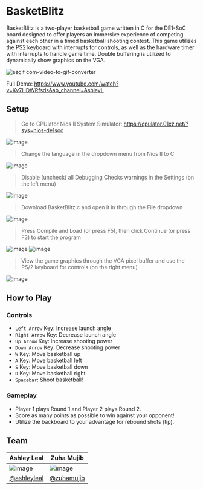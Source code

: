 # BasketBlitz

BasketBlitz is a two-player basketball game written in C for the DE1-SoC board designed to offer players an immersive experience of competing against each other in a timed basketball shooting contest. This game utilizes the PS2 keyboard with interrupts for controls, as well as the hardware timer with interrupts to handle game time. Double buffering is utilized to dynamically show graphics on the VGA.

![ezgif com-video-to-gif-converter](https://github.com/ashleyleal/BasketBlitz/assets/69736735/f93a1ba3-67e8-4dbb-a8be-e7bedebaad20)

Full Demo: https://www.youtube.com/watch?v=Kv7HDWRfsds&ab_channel=AshleyL

## Setup
> Go to CPUlator Nios II System Simulator: https://cpulator.01xz.net/?sys=nios-de1soc

![image](https://github.com/ashleyleal/BasketBlitz/assets/69736735/0c85bb7b-1015-4e28-beea-d9169c15c9b0)

> Change the language in the dropdown menu from Nios II to C

![image](https://github.com/ashleyleal/BasketBlitz/assets/69736735/96da300c-418c-430f-800d-29b8845876e0)

> Disable (uncheck) all Debugging Checks warnings in the Settings (on the left menu)

![image](https://github.com/ashleyleal/BasketBlitz/assets/69736735/2da5fb67-f66a-45da-92e2-b4790d32c4ee)

> Download BasketBlitz.c and open it in through the File dropdown

![image](https://github.com/ashleyleal/BasketBlitz/assets/69736735/6a5e6f1d-6e99-4276-940b-4b930018f8eb)

> Press Compile and Load (or press F5), then click Continue (or press F3) to start the program

![image](https://github.com/ashleyleal/BasketBlitz/assets/69736735/d657d5d6-80e1-4954-8e03-fc8b7c9d7ffd)
![image](https://github.com/ashleyleal/BasketBlitz/assets/69736735/013cfeb2-ead3-4fe3-b076-c54226a7bcf4)

> View the game graphics through the VGA pixel buffer and use the PS/2 keyboard for controls (on the right menu)

![image](https://github.com/ashleyleal/BasketBlitz/assets/69736735/72a71781-557d-44be-b7eb-71be5f523a37)

## How to Play
### Controls
- `Left Arrow` Key: Increase launch angle
- `Right Arrow` Key: Decrease launch angle
- `Up Arrow` Key: Increase shooting power
- `Down Arrow` Key: Decrease shooting power
- `W` Key: Move basketball up
- `A` Key: Move basketball left
- `S` Key: Move basketball down
- `D` Key: Move basketball right
- `Spacebar`: Shoot basketball!

### Gameplay
- Player 1 plays Round 1 and Player 2 plays Round 2.
- Score as many points as possible to win against your opponent!
- Utilize the backboard to your advantage for rebound shots (tip).

## Team
| Ashley Leal | Zuha Mujib |
| ------------- | ------------- |
| ![image](https://github.com/ashleyleal/BasketBlitz/assets/69736735/3869dfae-9f6b-4278-abcb-f244c72e499b) | ![image](https://github.com/ashleyleal/BasketBlitz/assets/69736735/ece84653-b93d-4aa6-9ae1-89e938d3ce8e)|
| [@ashleyleal](https://github.com/ashleyleal) | [@zuhamujib](https://github.com/zuhamujib) |
